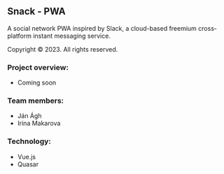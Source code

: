 ## Snack - PWA

A social network PWA inspired by Slack, a cloud-based freemium cross-platform instant messaging service.

Copyright &copy; 2023. All rights reserved.

### Project overview:

- Coming soon

### Team members:

- Ján Ágh
- Irina Makarova

### Technology:

- Vue.js
- Quasar
